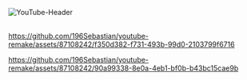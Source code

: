 ![YouTube-Header](https://github.com/196Sebastian/youtube-remake/assets/87108242/6fddb9ca-2c37-4b8f-9eca-86c18a02a5b3)
<br />
<br />

https://github.com/196Sebastian/youtube-remake/assets/87108242/f350d382-f731-493b-99d0-2103799f6716



https://github.com/196Sebastian/youtube-remake/assets/87108242/90a99338-8e0a-4eb1-bf0b-b43bc15cae9b

